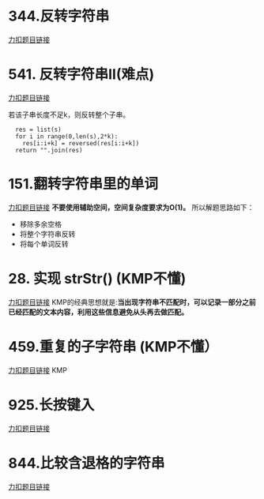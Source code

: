 # 344.反转字符串

[力扣题目链接](https://leetcode.cn/problems/reverse-string/)

# 541. 反转字符串II(难点)

[力扣题目链接](https://leetcode.cn/problems/reverse-string-ii/)

若该子串长度不足k，则反转整个子串。
```
  res = list(s)
  for i in range(0,len(s),2*k):
    res[i:i+k] = reversed(res[i:i+k])
  return "".join(res)
```
# 151.翻转字符串里的单词

[力扣题目链接](https://leetcode.cn/problems/reverse-words-in-a-string/)
**不要使用辅助空间，空间复杂度要求为O(1)。**
所以解题思路如下：

* 移除多余空格
* 将整个字符串反转
* 将每个单词反转
# 28. 实现 strStr() (KMP不懂)

[力扣题目链接](https://leetcode.cn/problems/find-the-index-of-the-first-occurrence-in-a-string/)
KMP的经典思想就是:**当出现字符串不匹配时，可以记录一部分之前已经匹配的文本内容，利用这些信息避免从头再去做匹配。**
# 459.重复的子字符串 (KMP不懂）

[力扣题目链接](https://leetcode.cn/problems/repeated-substring-pattern/)
KMP


# 925.长按键入
[力扣题目链接](https://leetcode.cn/problems/long-pressed-name/)


# 844.比较含退格的字符串

[力扣题目链接](https://leetcode.cn/problems/backspace-string-compare/)
